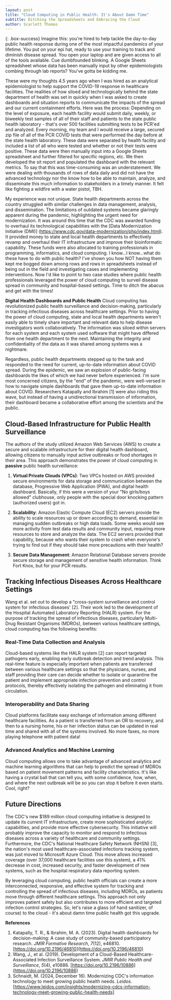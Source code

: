 ```yaml
---
layout: post
title: "Cloud Computing in Public Health: It's About Damn Time"
subtitle: Ditching the Spreadsheets and Embracing the Cloud
author: Scarlett Thomas
---
```


{: .box-success}
Imagine this: you're hired to help tackle the day-to-day public health response during one of the most impactful pandemics of your lifetime.  You put on your epi hat, ready to use your training to track and diminish disease spread.  You open your laptop and are given access to all of the tools available.  Cue dumbfounded blinking.  A Google Sheets spreadsheet whose data has been manually input by other epidemiologists combing through lab reports?  You've gotta be kidding me.  

These were my thoughts 4.5 years ago when I was hired as an analytical epidemiologist to help support the COVID-19 response in healthcare facilities.  The realities of how siloed and technologically behind the state department of health was set in quickly when I was asked to create dashboards and situation reports to communicate the impacts of the spread and our current containment efforts.  Here was the process: Depending on the level of exposure, each health facility would submit daily, weekly, or biweekly test samples of all of their staff and patients to the state public health laboratory - that's over 500 facilities submitting tests to be PCR'ed and analyzed.  Every morning, my team and I would receive a large, secured zip file of all of the PCR COVID tests that were performed the day before at the state health laboratory.  These data were separated by health facility and included a list of all who were tested and whether or not their tests were positive.  These data were then manually input into a Google Sheets spreadsheet and further filtered for specific regions, etc.  We then developed the sit report and populated the dashboard with the relevant metrics.  To say that this was time-consuming was an understatement.  We were dealing with thousands of rows of data daily and did not have the advanced technology nor the know how to be able to maintain, analyze, and disseminate this much information to stakeholders in a timely manner.  It felt like fighting a wildfire with a water pistol, TBH.

My experience was not unique. State health departments across the country struggled with similar challenges in data management, analysis, and dissemination. The limitations of outdated systems became glaringly apparent during the pandemic, highlighting the urgent need for modernization.  It was around this time that the CDC was awarded funding to overhaul its technological capabilities with the [Data Modernization Initiative (DMI)] (https://www.cdc.gov/data-modernization/php/index.html).  It provided money to state and local health departments to effectively revamp and overhaul their IT infrastructure and improve their bioinformatic capability.  These funds were also allocated to training professionals in programming, informatics, and cloud computing.  I know...I know...what do these have to do with public health?  I've shown you how NOT having them kept me bogged down among rows and rows in spreadsheets instead of being out in the field and investigating cases and implementing interventions.  Now I'd like to point to two case studies where public health professionals leveraged the power of cloud computing to surveil disease spread in community and hospital-based settings.  Time to ditch the abacus and get with the times!

**Digital Health Dashboards and Public Health**
Cloud computing has revolutionized public health surveillance and decision-making, particularly in tracking infectious diseases across healthcare settings.  Prior to having the power of cloud computing, state and local health departments weren't easily able to timely share important and relevant data to help disease investigators work collaboratively.  The information was siloed within servers for each system and each system used software that might have differed from one health department to the next.  Maintaining the integrity and confidentiality of the data as it was shared among systems was a nightmare.    

Regardless, public health departments stepped up to the task and responded to the need for current, up-to-date information about COVID spread.  During the epidemic, we saw an explosion of public-facing dashboards the likes of which we had never before experienced.  I'm sure most concerned citizens, by the "end" of the pandemic, were well-versed in how to navigate simple dashboards that gave them up-to-date information about COVID.  Researchers Katapally and Ibrahim \[1] were also riding this wave, but instead of having a unidirectional transmission of information, their dashboard became a collaborative effort among the scientists and the public.  

## Cloud-Based Infrastructure for Public Health Surveillance

The authors of the study utilized Amazon Web Services (AWS) to create a secure and scalable infrastructure for their digital health dashboard, allowing citizens to manually input active outbreaks or food shortages in their area. This approach demonstrates the power of cloud computing in **passive** public health surveillance:

1. **Virtual Private Clouds (VPCs)**: Two VPCs hosted on AWS provided secure environments for data storage and communication between the database, Progressive Web Application (PWA), and digital health dashboard.  Basically, if this were a version of your "No girls/boys allowed" clubhouse, only people with the special door knocking pattern (authorized users) got in.

2. **Scalability**: Amazon Elastic Compute Cloud (EC2) servers provide the ability to scale resources up or down according to demand, essential in managing sudden outbreaks or high data loads. Some weeks would see more activity from test data results and community input, requiring more resources to store and analyze the data.  The EC2 servers provided that capability, because who wants their system to crash when everyone's trying to find out if they should take more precautions with their health?

3. **Secure Data Management**: Amazon Relational Database servers provide secure storage and management of sensitive health information.  Think Fort Knox, but for your PCR results.

## Tracking Infectious Diseases Across Healthcare Settings

Wang et al. set out to develop a "cross-system surveillance and control system for infectious diseases' \[2].  Their work led to the development of the Hospital Automated Laboratory Reporting (HALR) system.  For the purpose of tracking the spread of infectious diseases, particularly Multi-Drug Resistant Organisms (MDROs), between various healthcare settings, cloud computing has the following benefits:

### Real-Time Data Collection and Analysis

Cloud-based systems like the HALR system \[2] can report targeted pathogens early, enabling early outbreak detection and trend analysis. This real-time feature is especially important when patients are transferred between various healthcare settings so that the physicians, nurses, and staff providing their care can decide whether to isolate or quarantine the patient and implement appropriate infection prevention and control protocols, thereby effectively isolating the pathogen and eliminating it from circulation.

### Interoperability and Data Sharing

Cloud platforms facilitate easy exchange of information among different healthcare facilities. As a patient is transferred from an OR to recovery, and then to a nursing home, his or her infection status can be updated in real time and shared with all of the systems involved.  No more faxes, no more playing telephone with patient data!

### Advanced Analytics and Machine Learning

Cloud computing allows one to take advantage of advanced analytics and machine learning algorithms that can help to predict the spread of MDROs based on patient movement patterns and facility characteristics.  It's like having a crystal ball that can tell you, with some confidence, how, when, and where the next outbreak will be so you can stop it before it even starts. Cool, right?


## Future Directions

The CDC's new $189 million cloud computing initiative is designed to update its current IT infrastructure, create more sophisticated analytic capabilities, and provide more effective cybersecurity. This initiative will probably improve the capacity to monitor and respond to infectious diseases across a variety of healthcare and community settings.  Furthermore, the CDC's National Healthcare Safety Network (NHSN) \[3], the nation's most used healthcare-associated infections tracking system, was just moved to Microsoft Azure Cloud.  This move allows increased coverage (over 37,000 healthcare facilities use this system), a 41% decrease in cost, increased security, and faster development of new systems, such as the hospital respiratory data reporting system.  

By leveraging cloud computing, public health officials can create a more interconnected, responsive, and effective system for tracking and controlling the spread of infectious diseases, including MDROs, as patients move through different healthcare settings. This approach not only improves patient safety but also contributes to more efficient and targeted infection control strategies.  So, let's raise a glass (of hand sanitizer, of course) to the cloud - it's about damn time public health got this upgrade.

**References**

1.  Katapally, T. R., & Ibrahim, M. A. (2023). Digital health dashboards for decision-making: A case study of community-based participatory research. *JMIR Formative Research*, *7*(12), e46810. [https://doi.org/10.2196/46810](https://doi.org/10.2196/46810)
2.   Wang, J., et al. (2019). Development of a Cloud-Based Healthcare-Associated Infection Surveillance System. *JMIR Public Health and Surveillance*, *5*(4), e10886. [https://doi.org/10.2196/10886](https://doi.org/10.2196/10886)
3.  Schnaidt, M. (2024, December 16). Modernizing CDC's information technology to meet growing public health needs. *Leidos*. \[https://www.leidos.com/insights/modernizing-cdcs-information-technology-meet-growing-public-health-needs]

